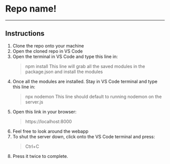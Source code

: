# Repo name!

---

## Instructions

1. Clone the repo onto your machine
2. Open the cloned repo in VS Code
3. Open the terminal in VS Code and type this line in:
   > npm install
   > This line will grab all the saved modules in the package.json and install the modules
4. Once all the modules are installed. Stay in VS Code terminal and type this line in:
   > npx nodemon
   > This line should default to running nodemon on the server.js
5. Open this link in your browser:
   > https://localhost:8000
6. Feel free to look around the webapp
7. To shut the server down, click onto the VS Code terminal and press:
   > Ctrl+C
8. Press it twice to complete.
